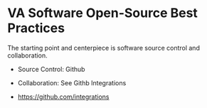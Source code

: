 # VA Software Open-Source Best Practices

The starting point and centerpiece is software source control and collaboration.

* Source Control: Github

* Collaboration:  See Githb Integrations
* https://github.com/integrations

